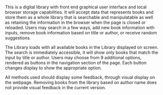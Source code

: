 This is a digital library with front end graphical user interface and local browser storage capabilities. It will accept data that represents books and store them as a whole library that is searchable and manipulatable as well as retaining the information in the browser when the page is closed or reloaded. Users may search in a few ways, add new book information with inputs, remove book information based on title or author, or receive random suggestions.

The Library loads with all available books in the Library displayed on screen. The search is immediately accessible, it will show only books that match the input by title or author. Users may choose from 9 additional options, rendered as buttons in the navigation section of the page. Each button changes display to show the appropriate option.

All methods used should display some feedback, through visual display on the webpage. Removing books from the library based on author name does not provide visual feedback in the current version. 
